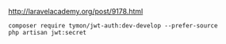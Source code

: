  http://laravelacademy.org/post/9178.html
 ```
 composer require tymon/jwt-auth:dev-develop --prefer-source
 php artisan jwt:secret
```
